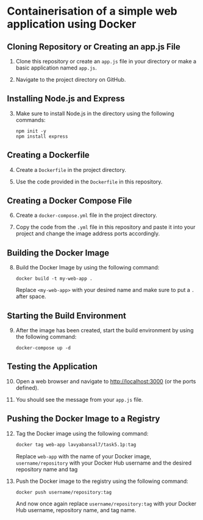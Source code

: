 # Containerisation of a simple web application using Docker

## Cloning Repository or Creating an app.js File

1. Clone this repository or create an `app.js` file in your directory or make a basic application named `app.js`.

2. Navigate to the project directory on GitHub.

## Installing Node.js and Express

3. Make sure to install Node.js in the directory using the following commands:
    ```
    npm init -y
    npm install express
    ```

## Creating a Dockerfile

4. Create a `Dockerfile` in the project directory.

5. Use the code provided in the `Dockerfile` in this repository.

## Creating a Docker Compose File

6. Create a `docker-compose.yml` file in the project directory.

7. Copy the code from the `.yml` file in this repository and paste it into your project and change the image address ports accordingly.

## Building the Docker Image

8. Build the Docker Image by using the following command:
    ```
    docker build -t my-web-app .
    ```
    Replace `<my-web-app>` with your desired name and make sure to put a `.` after space.

## Starting the Build Environment

9. After the image has been created, start the build environment by using the following command:
    ```
    docker-compose up -d
    ```

## Testing the Application

10. Open a web browser and navigate to [http://localhost:3000](http://localhost:3000) (or the ports defined).

11. You should see the message from your `app.js` file.

## Pushing the Docker Image to a Registry

12. Tag the Docker image using the following command:
    ```sh
    docker tag web-app lavyabansal7/task5.1p:tag
    ```
    Replace `web-app` with the name of your Docker image, `username/repository` with your Docker Hub username and the desired repository name and tag

13. Push the Docker image to the registry using the following command:
    ```sh
    docker push username/repository:tag
    ```
    And now once again replace `username/repository:tag` with your Docker Hub username, repository name, and tag name.
